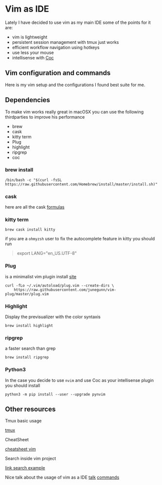 # Vim as IDE

Lately I have decided to use vim as my main IDE some of the points for it are:

- vim is lightweight
- persistent session management with tmux just works
- efficient workflow navigation using hotkeys
- use less your mouse
- intellisense with [Coc](https://github.com/neoclide/coc.nvim)

## Vim configuration and commands

Here is my vim setup and the configurations I found best suite for me.

## Dependencies

To make vim works really great in macOSX you can use the following thirdparties to improve his performance

- brew
- cask
- kitty term
- Plug
- highlight
- ripgrep
- coc

### brew install

```
/bin/bash -c "$(curl -fsSL https://raw.githubusercontent.com/Homebrew/install/master/install.sh)"
```

### cask

here are all the cask [formulas](https://github.com/neoclide/coc.nvim)

### kitty term

```
brew cask install kitty
```

if you are a `ohmyzsh` user to fix the autocomplete feature in kitty you should run

> export LANG="en_US.UTF-8"

### Plug

is a minimalist vim plugin install [site](https://github.com/junegunn/vim-plug)

```
curl -fLo ~/.vim/autoload/plug.vim --create-dirs \
    https://raw.githubusercontent.com/junegunn/vim-plug/master/plug.vim
```

### Highlight

Display the previsualizer with the color syntaxis

```
brew install highlight
```

### ripgrep

a faster search than grep

```
brew install ripgrep
```

### Python3

In the case you decide to use `nvim` and use Coc as your intellisense plugin you should install

```
python3 -m pip install --user --upgrade pynvim
```

## Other resources

Tmux basic usage

[tmux](./tmux.md)

CheatSheet

[cheatsheet vim](./cheatsheet-vim.md)

Search inside vim project

[link search example](https://stackoverflow.com/questions/7950558/how-can-i-search-a-word-in-whole-project-folder-recursively)

Nice talk about the usage of vim as a IDE
[talk](https://www.youtube.com/watch?v=E-ZbrtoSuzw)
[commands](https://www.keycdn.com/blog/vim-commands)
